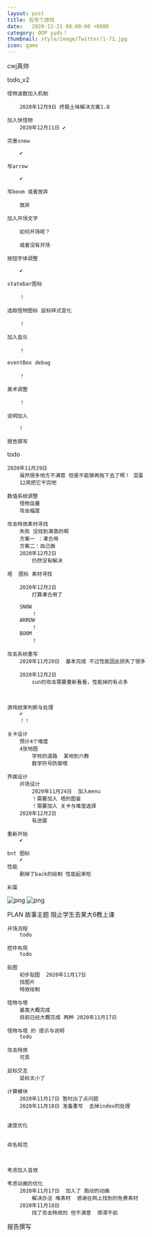 ```yaml
---
layout: post
title: 在写个游戏
date:   2020-12-21 00:00:00 +0800
category: OOP yyds！
thumbnail: style/image/Twitter/1-71.jpg
icon: game
---
```






cwj真帅



todo_v2
    
    怪物波数加入机制
        
        2020年12月9日 终极土味解决方案1.0

    加入快怪物
        2020年12月11日 ✔

    完善snow
    
        ✔

    写arrow

        ✔

    写boom 或者放弃

        放弃
        
    加入开场文字

        如何开场呢？

        或者没有开场

    按钮字体调整

        ✔

    statebar图标

        ！

    选取怪物图标 鼠标样式变化

        ！

    加入音乐

        ！

    eventBox debug

        ！

    美术调整

        ！

    说明加入

        !

    报告撰写




todo

    2020年11月29日
        虽然很多地方不满意 但是不能够再拖下去了啊！ 混蛋
        12周把它干完吧

    数值系统调整
        怪物血量
        攻击幅度

    攻击特效素材寻找
        失败 没找到满意的啊 
        方案一 ：凑合用
        方案二：自己画
        2020年12月2日
            仍然没有解决

    塔  图标 素材寻找
        
        2020年12月2日
            打算凑合用了

        SNOW
            ！
        ARROW
            ！
        BOOM
            ！
        
    攻击系统重写
        2020年11月20日  基本完成 不过性能因此损失了很多

        2020年12月2日
            sun的攻击需要重新看看，性能掉的有点多



    游戏结束判断与处理
        ✔
        ！！

    关卡设计
        预计4个难度
        4张地图
            学校的道路  某地到六教
            数学符号防御塔
    
    界面设计
        开场设计
            2020年11月24日  加入menu
            ！需要加入 塔的图鉴
            ！需要加入 关卡与难度选择
        2020年12月2日
            有进展

    重新开始
        ✔
    
    bnt 图标
        ✔
    性能
        删掉了back的绘制 性能起来啦

    彩蛋


![png](/myPage/style/image/javaGame/1.png)
![png](/myPage/style/image/javaGame/2.png)





PLAN
    故事主题
        阻止学生去某大6教上课

    开场流程
        todo

    控件布局
        todo

    贴图
        初步贴图  2020年11月17日
        找图片
        特效绘制
    
    怪物与塔
        基类大概完成
        目前已经大概完成 两种 2020年11月17日

    怪物与塔 的 提示与说明
        todo

    攻击特效
        可弄

    鼠标交互
        鼠标太小了

    计算模块
        2020年11月17日 暂时出了点问题
        2020年11月18日 准备重写  去掉index的处理
        

    速度优化


    命名规范



    考虑加入音效

    考虑动画的优化
        2020年11月17日  加入了 跑动的动画
            解决办法 堆素材  感谢在网上找到的免费素材
        2020年11月18日
            找了攻击特效的 但不满意  停滞不前




报告撰写

























